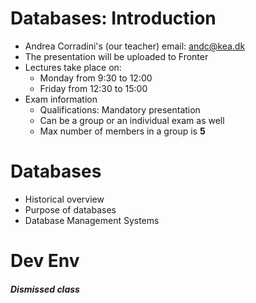 # Databases: Introduction

-   Andrea Corradini's (our teacher) email: [andc@kea.dk](mailto:andc@kea.dk)
-   The presentation will be uploaded to Fronter
-   Lectures take place on:
    -   Monday from 9:30 to 12:00
    -   Friday from 12:30 to 15:00
-   Exam information
    -   Qualifications: Mandatory presentation
    -   Can be a group or an individual exam as well
    -   Max number of members in a group is **5**

# Databases

-   Historical overview
-   Purpose of databases
-   Database Management Systems

# Dev Env

##### Dismissed class
